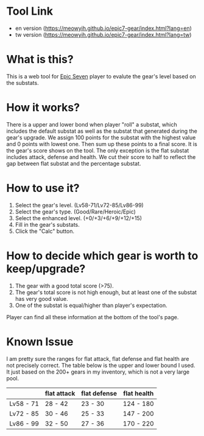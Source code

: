 # Tool Link

+ en version (https://meowyih.github.io/epic7-gear/index.html?lang=en)
+ tw version (https://meowyih.github.io/epic7-gear/index.html?lang=tw)

# What is this?

This is a web tool for [Epic Seven](https://epic7.smilegatemegaport.com/world) player to evalute the gear's level based on the substats.

# How it works?

There is a upper and lower bond when player "roll" a substat, which includes the default substat as well as the substat that generated during the gear's upgrade. We assign 100 points for the substat with the highest value and 0 points with lowest one. Then sum up these points to a final score. It is the gear's score shows on the tool.
The only exception is the flat substat includes attack, defense and health. We cut their score to half to reflect the gap between flat substat and the percentage substat. 

# How to use it?

1. Select the gear's level. (Lv58-71/Lv72-85/Lv86-99)
2. Select the gear's type. (Good/Rare/Heroic/Epic)
3. Select the enhanced level. (+0/+3/+6/+9/+12/+15)
4. Fill in the gear's substats.
5. Click the "Calc" button.

# How to decide which gear is worth to keep/upgrade?

1. The gear with a good total score (>75).
2. The gear's total score is not high enough, but at least one of the substat has very good value.
3. One of the substat is equal/higher than player's expectation.

Player can find all these information at the bottom of the tool's page.

# Known Issue

I am pretty sure the ranges for flat attack, flat defense and flat health are not precisely correct. The table below is the upper and lower bound I used. It just based on the 200+ gears in my inventory, which is not a very large pool.

|         |flat attack|flat defense|flat health|
|---------|-----------|------------|-----------|
|Lv58 - 71|28 - 42    |23 - 30     |124 - 180  |
|Lv72 - 85|30 - 46    |25 - 33     |147 - 200  |
|Lv86 - 99|32 - 50    |27 - 36     |170 - 220  |
